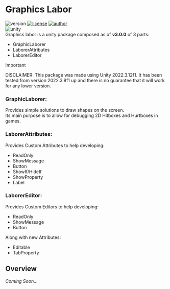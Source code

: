 # Graphics Labor 

![version](https://img.shields.io/badge/Version-3.0.0-blue)
[![license](https://img.shields.io/badge/License-GNU-green)](https://github.com/KSXGitHub/GPL-3.0)
[![author](https://img.shields.io/badge/Author-JariBou-orange)](https://jaribou.github.io/)  
![unity](https://img.shields.io/badge/Unity-2022.3-blue)  
Graphics labor is a unity package composed as of **v3.0.0** of 3 parts:
- GraphicLaborer
- LaborerAttributes
- LaborerEditor

> [!IMPORTANT]
> DISCLAIMER: This package was made using Unity 2022.3.12f1.
> It has been tested from version 2022.3.8f1 up and there is no guarantee that it will work for any lower version.

### GraphicLaborer:
Provides simple solutions to draw shapes on the screen.  
Its main purpose is to allow for debugging 2D Hitboxes and Hurtboxes in games.

### LaborerAttributes:
Provides Custom Attributes to help developing:
- ReadOnly
- ShowMessage
- Button
- ShowIf/HideIf
- ShowProperty
- Label

### LaborerEditor:
Provides Custom Editors to help developing:
- ReadOnly
- ShowMessage
- Button

Along with new Attributes:
- Editable
- TabProperty


## Overview
*Coming Soon...*

